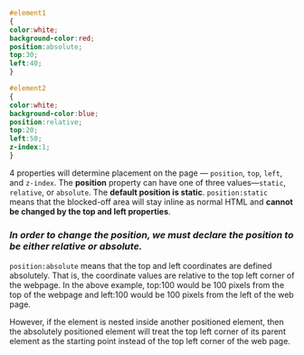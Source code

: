```css
#element1
{
color:white;
background-color:red; 
position:absolute; 
top:30; 
left:40;
}

#element2 
{
color:white;
background-color:blue; 
position:relative; 
top:20; 
left:50; 
z-index:1;
}
```
4 properties will determine placement on the page — `position`, `top`, `left`, and `z-index`. 
The **position** property can have one of three values—`static`, `relative`, or `absolute`. The **default position is static**.
`position:static` means that the blocked-off area will stay inline as normal HTML and **cannot be changed by the top and left properties**. 

### _In order to change the position, we must declare the position to be either relative or absolute._

`position:absolute` means that the top and left coordinates are defined absolutely. That is, the coordinate values are relative to the top left corner of the webpage. In the above example, top:100 would be 100 pixels from the top of the webpage and left:100 would be 100 pixels from the left of the web page. 

However, if the element is nested inside another positioned element, then the absolutely positioned element will treat the top left corner of its parent element as the starting point instead of the top left corner of the web page.
